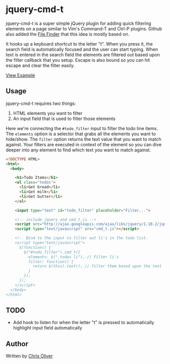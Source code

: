 # jquery-cmd-t

jquery-cmd-t is a super simple jQuery plugin for adding quick filtering elements on a page similar to Vim's Command-T and Ctrl-P plugins. Github also added the [File Finder](https://github.com/blog/793-introducing-the-file-finder) that this idea is mostly based on.

It hooks up a keyboard shortcut to the letter "t". When you press it,
the search field is automatically focused and the user can start typing.
When text is entered in the search field the elements are filtered out
based upon the filter callback that you setup. Escape is also bound so
you can hit escape and clear the filter easily.

[View Example](http://excid3.github.io/jquery-cmd-t/example.html)

## Usage

jquery-cmd-t requires two things:

1. HTML elements you want to filter
2. An input field that is used to filter those elements

Here we're connecting the `#todo_filter` input to filter the todo line items. The `elements` option is a selector that grabs all the elements you want to hide/show. The `filter` option returns the text value that you want to match against. Your filters are executed in context of the element so you can dive deeper into any element to find which text you want to match against.

```html
<!DOCTYPE HTML>
<html>
  <body>

    <h1>Todo Items</h1>
    <ul class="todos">
      <li>Get bread</li>
      <li>Get milk</li>
      <li>Get butter</li>
    </ul>

    <input type="text" id="todo_filter" placeholder="Filter...">

    <!-- include jquery and cmd_t.js -->
    <script src="http://ajax.googleapis.com/ajax/libs/jquery/1.10.2/jquery.min.js"></script>
    <script type="text/javascript" src="cmd_t.js"></script>

    <!-- Bind to the input to filter out li's in the todo list.
    <script type="text/javascript">
      $(function() {
        $("#todo_filter").cmd_t({
          elements: $(".todos li"), // Filter li's
          filter: function() {
            return $(this).text(); // filter them based upon the text
          }
        });
      });
    </script>
  </body>
</html>
```

## TODO
* Add hook to listen for when the letter "t" is pressed to automatically highlight input field automatically

## Author

Written by [Chris Oliver](excid3.com)


